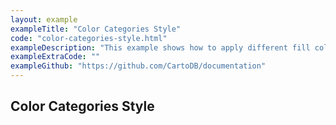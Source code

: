 ```yaml
---
layout: example
exampleTitle: "Color Categories Style"
code: "color-categories-style.html"
exampleDescription: "This example shows how to apply different fill colors to polygon features depending on attribute values."
exampleExtraCode: ""
exampleGithub: "https://github.com/CartoDB/documentation"
---
```

## Color Categories Style
